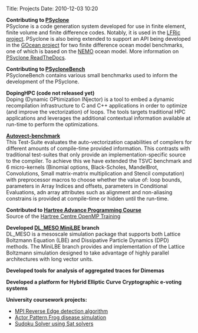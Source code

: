 Title: Projects
Date: 2010-12-03 10:20


**Contributing to [PSyclone](https://github.com/stfc/PSyclone)**
<br>
PSyclone is a code generation system developed for use in finite
element, finite volume and finite difference codes. Notably, it is used 
in the
[LFRic project](https://www.metoffice.gov.uk/research/modelling-systems/lfric).
PSyclone is also being extended to support an API being developed in the
[GOcean project](https://puma.nerc.ac.uk/trac/GOcean) for two finite difference
ocean model benchmarks, one of which is based on the
[NEMO](https://www.nemo-ocean.eu/) ocean model. More information on
[PSyclone ReadTheDocs](https://psyclone.readthedocs.io/en/stable/).


**Contributing to [PSycloneBench](https://github.com/stfc/PSyclone)**
<br>
PSycloneBench contains various small benchmarks used to inform the development
of the PSyclone. 

**DopingHPC (code not released yet)**
<br>
Doping (Dynamic OPtimization INjector) is a tool to embed a dynamic
recompilation infrastructure to C and C++ applications in order to
optimize (and improve the vectorization) of loops. The tools targets
traditional HPC applications and leverages the additional contextual
information available at run-time to perform the optimizations. 


**[Autovect-benchmark](https://github.com/sergisiso/autovec-benchmark)**
<br>
This Test-Suite evaluates the auto-vectorization capabilities of compilers
for different amounts of compile-time provided information. This contrasts with
traditional test-suites that only provide an implementation-specific source to
the compiler. To achieve this we have extended the TSVC benchmark and 6
micro-kernels (Binomial options, Black-Scholes, MandelBrot, Convolutions,
Small matrix-matrix multiplication and Stencil computation) with preprocessor
macros to choose whether the value of: loop bounds, parameters in Array Indices
and offsets, parameters in Conditional Evaluations, adn array attributes such as
alignment and non-aliasing constrains is provided at compile-time or hidden until the run-time.

**Contributed to [Hartree Advance Programming
Course](https://gitlab.com/hartreetraining/openmp-training-2018)**
<br>
Source of the [Hartree Centre OpenMP Training](https://hartreetraining.gitlab.io/openmp-training-2018/)


**Developed [DL_MESO MiniLBE](https://www.scd.stfc.ac.uk/Pages/DL_MESO.aspx) branch**
<br>
DL\_MESO is a mesoscale simulation package that supports both Lattice Boltzmann
Equation (LBE) and Dissipative Particle Dynamics (DPD) methods. The MiniLBE
branch provides and implementation of the Lattice Boltzmann simulation designed
to take advantage of highly parallel architectures with long vector units.

**Developed tools for analysis of aggregated traces for Dimemas**

**Developed a platform for Hybrid Elliptic Curve Cryptographic e-voting systems**

**University coursework projects:**

* [MPI Reverse Edge detection
  algorithm](https://github.com/sergisiso/reverse-edge-detection) 
* [Actor Pattern Frog disease
  simulation](https://github.com/sergisiso/actor-pattern-framework)
* [Sudoku Solver using Sat
  solvers](https://github.com/sergisiso/Sudoku-CNF-generator)
